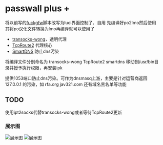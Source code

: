 # passwall plus +

将以前写的[fuckgfw](https://github.com/yiguihai/fuckgfw)脚本改写为luci界面控制了，自用
先编译好po2lmo然后使用其将po汉化文件转换为lmo再编译就可以使用了

- [transocks-wong](https://github.com/wongsyrone/transocks-wong)，透明代理   
- [TcpRoute2](https://github.com/GameXG/TcpRoute2) 代理核心   
- [SmartDNS](https://github.com/pymumu/smartdns) 防止dns污染  

将编译文件分别命名为 transocks-wong TcpRoute2 smartdns 移动到/usr/bin目录并授予执行权限，再安装ipk

提供1053端口防止dns污染。可作为dnsmasq上游，主要是针对运营商返回 127.0.0.1 的污染，如 rfa.org jav321.com 还有域名黑名单等功能

## TODO
使用ipt2socks代替transocks-wong或者等待TcpRoute2更新
### 展示图
<img src="https://github.com/yiguihai/luci-app-passwall/raw/master/view/1.png" alt="展示图" title="查看图片" />
<img src="https://github.com/yiguihai/luci-app-passwall/raw/master/view/2.png" alt="展示图" title="查看图片" />
